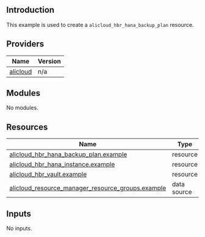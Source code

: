 <!-- BEGIN_TF_DOCS -->
## Introduction

This example is used to create a `alicloud_hbr_hana_backup_plan` resource.

## Providers

| Name | Version |
|------|---------|
| <a name="provider_alicloud"></a> [alicloud](#provider\_alicloud) | n/a |

## Modules

No modules.

## Resources

| Name | Type |
|------|------|
| [alicloud_hbr_hana_backup_plan.example](https://registry.terraform.io/providers/aliyun/alicloud/latest/docs/resources/hbr_hana_backup_plan) | resource |
| [alicloud_hbr_hana_instance.example](https://registry.terraform.io/providers/aliyun/alicloud/latest/docs/resources/hbr_hana_instance) | resource |
| [alicloud_hbr_vault.example](https://registry.terraform.io/providers/aliyun/alicloud/latest/docs/resources/hbr_vault) | resource |
| [alicloud_resource_manager_resource_groups.example](https://registry.terraform.io/providers/aliyun/alicloud/latest/docs/data-sources/resource_manager_resource_groups) | data source |

## Inputs

No inputs.
<!-- END_TF_DOCS -->    